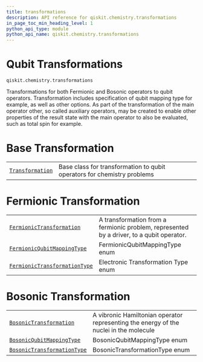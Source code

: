 ```yaml
---
title: transformations
description: API reference for qiskit.chemistry.transformations
in_page_toc_min_heading_level: 1
python_api_type: module
python_api_name: qiskit.chemistry.transformations
---
```


<span id="module-qiskit.chemistry.transformations" />

<span id="qiskit-chemistry-transformations" />

<span id="qubit-transformations-qiskit-chemistry-transformations" />

# Qubit Transformations

<span id="module-qiskit.chemistry.transformations" />

`qiskit.chemistry.transformations`

Transformations for both Fermionic and Bosonic operators to qubit operators. Transformation includes specification of qubit mapping type for example, as well as other options. As part of the transformation of the main operator other, so called auxiliary operators, may be created to enable other properties of the result state with the main operator to also be evaluated, such as total spin for example.

# Base Transformation

|                                                                                                                                                                       |                                                                         |
| --------------------------------------------------------------------------------------------------------------------------------------------------------------------- | ----------------------------------------------------------------------- |
| [`Transformation`](qiskit.chemistry.transformations.Transformation#qiskit.chemistry.transformations.Transformation "qiskit.chemistry.transformations.Transformation") | Base class for transformation to qubit operators for chemistry problems |

# Fermionic Transformation

|                                                                                                                                                                                                                           |                                                                                          |
| ------------------------------------------------------------------------------------------------------------------------------------------------------------------------------------------------------------------------- | ---------------------------------------------------------------------------------------- |
| [`FermionicTransformation`](qiskit.chemistry.transformations.FermionicTransformation#qiskit.chemistry.transformations.FermionicTransformation "qiskit.chemistry.transformations.FermionicTransformation")                 | A transformation from a fermionic problem, represented by a driver, to a qubit operator. |
| [`FermionicQubitMappingType`](qiskit.chemistry.transformations.FermionicQubitMappingType#qiskit.chemistry.transformations.FermionicQubitMappingType "qiskit.chemistry.transformations.FermionicQubitMappingType")         | FermionicQubitMappingType enum                                                           |
| [`FermionicTransformationType`](qiskit.chemistry.transformations.FermionicTransformationType#qiskit.chemistry.transformations.FermionicTransformationType "qiskit.chemistry.transformations.FermionicTransformationType") | Electronic Transformation Type enum                                                      |

# Bosonic Transformation

|                                                                                                                                                                                                                   |                                                                                       |
| ----------------------------------------------------------------------------------------------------------------------------------------------------------------------------------------------------------------- | ------------------------------------------------------------------------------------- |
| [`BosonicTransformation`](qiskit.chemistry.transformations.BosonicTransformation#qiskit.chemistry.transformations.BosonicTransformation "qiskit.chemistry.transformations.BosonicTransformation")                 | A vibronic Hamiltonian operator representing the energy of the nuclei in the molecule |
| [`BosonicQubitMappingType`](qiskit.chemistry.transformations.BosonicQubitMappingType#qiskit.chemistry.transformations.BosonicQubitMappingType "qiskit.chemistry.transformations.BosonicQubitMappingType")         | BosonicQubitMappingType enum                                                          |
| [`BosonicTransformationType`](qiskit.chemistry.transformations.BosonicTransformationType#qiskit.chemistry.transformations.BosonicTransformationType "qiskit.chemistry.transformations.BosonicTransformationType") | BosonicTransformationType enum                                                        |

